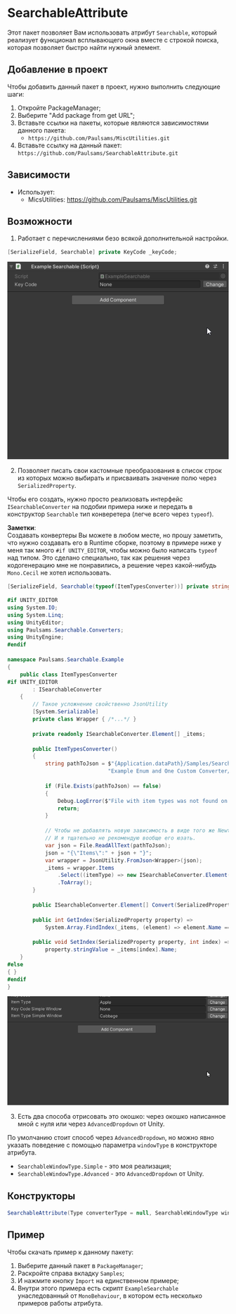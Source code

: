# SearchableAttribute

Этот пакет позволяет Вам использовать атрибут `Searchable`, который реализует функционал всплывающего окна вместе с
строкой поиска, которая позволяет быстро найти нужный элемент.

## Добавление в проект

Чтобы добавить данный пакет в проект, нужно выполнить следующие шаги:

1) Откройте PackageManager;
2) Выберите "Add package from get URL";
3) Вставьте ссылки на пакеты, которые являются зависимостями данного пакета:
    + `https://github.com/Paulsams/MiscUtilities.git`
3) Вставьте ссылку на данный пакет: `https://github.com/Paulsams/SearchableAttribute.git`

## Зависимости

- Использует:
    + MicsUtilities: https://github.com/Paulsams/MiscUtilities.git

## Возможности

1) Работает с перечислениями безо всякой дополнительной настройки.

```cs
[SerializeField, Searchable] private KeyCode _keyCode;
```

![image](EnumExample.gif)

2) Позволяет писать свои кастомные преобразования в список строк из которых можно выбирать и присваивать значение полю
   через `SerializedProperty`.

Чтобы его создать, нужно просто реализовать интерфейс `ISearchableConverter` на подобии примера ниже и передать в
конструктор `Searchable` тип конверетера (легче всего через `typeof`).

**Заметки**: \
Создавать конвертеры Вы можете в любом месте, но прошу заметить, что нужно создавать его в Runtime сборке, поэтому в
примере ниже у меня так много `#if UNITY_EDITOR`, чтобы можно было написать `typeof` над типом. Это сделано специально,
так как решения через кодогенерацию мне не понравились, а решение через какой-нибудь `Mono.Cecil` не хотел
использовать.

```cs
[SerializeField, Searchable(typeof(ItemTypesConverter))] private string _itemType;
```

```cs
#if UNITY_EDITOR
using System.IO;
using System.Linq;
using UnityEditor;
using Paulsams.Searchable.Converters;
using UnityEngine;
#endif

namespace Paulsams.Searchable.Example
{
    public class ItemTypesConverter
#if UNITY_EDITOR
        : ISearchableConverter
    {
        // Такое усложнение свойственно JsonUtility
        [System.Serializable]
        private class Wrapper { /*...*/ }
        
        private readonly ISearchableConverter.Element[] _items;

        public ItemTypesConverter()
        {
            string pathToJson = $"{Application.dataPath}/Samples/SearchableAttribute/2.0.1/" +
                                "Example Enum and One Custom Converter/ItemTypes/ItemsTypes.json";

            if (File.Exists(pathToJson) == false)
            {
                Debug.LogError($"File with item types was not found on the path: {pathToJson}");
                return;
            }

            // Чтобы не добавлять новую зависимость в виде того же Newtonsoft.Json — я использую JsonUtility.
            // И я тщательно не рекомендую вообще его юзать.
            var json = File.ReadAllText(pathToJson);
            json = "{\"Items\":" + json + "}";
            var wrapper = JsonUtility.FromJson<Wrapper>(json);
            _items = wrapper.Items
                .Select((itemType) => new ISearchableConverter.Element($"{itemType.Category}/{itemType.Name}"))
                .ToArray();
        }

        public ISearchableConverter.Element[] Convert(SerializedProperty property) => _items;

        public int GetIndex(SerializedProperty property) =>
            System.Array.FindIndex(_items, (element) => element.Name == property.stringValue);

        public void SetIndex(SerializedProperty property, int index) =>
            property.stringValue = _items[index].Name;
    }
#else
{ }
#endif
}
```

![image](CustomConverter.gif)

3) Есть два способа отрисовать это окошко: через окошко написанное мной с нуля или через `AdvancedDropdown` от Unity.

По умолчанию стоит способ через `AdvancedDropdown`, но можно явно указать поведение с помощью параметра `windowType` в
конструкторе атрибута.

- `SearchableWindowType.Simple` - это моя реализация;
- `SearchableWindowType.Advanced` - это `AdvancedDropdown` от Unity.

## Конструкторы

```cs
SearchableAttribute(Type converterType = null, SearchableWindowType windowType = SearchableWindowType.Advanced)
```

## Пример

Чтобы скачать пример к данному пакету:

1) Выберите данный пакет в `PackageManager`;
2) Раскройте справа вкладку `Samples`;
3) И нажмите кнопку `Import` на единственном примере;
4) Внутри этого примера есть скрипт `ExampleSearchable` унаследованный от `MonoBehaviour`, в котором есть несколько
   примеров работы атрибута.